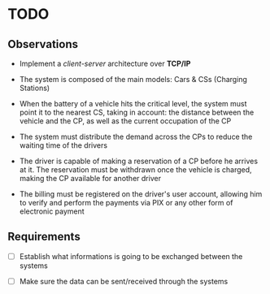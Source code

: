 # TODO

## Observations

- Implement a _client-server_ architecture over **TCP/IP**

- The system is composed of the main models: Cars & CSs (Charging Stations)

- When the battery of a vehicle hits the critical level, the system must
  point it to the nearest CS, taking in account: the distance between the
  vehicle and the CP, as well as the current occupation of the CP

- The system must distribute the demand across the CPs to reduce the waiting
  time of the drivers

- The driver is capable of making a reservation of a CP before he arrives
  at it. The reservation must be withdrawn once the vehicle is charged, making
  the CP available for another driver

- The billing must be registered on the driver's user account, allowing him to verify and
  perform the payments via PIX or any other form of electronic payment

## Requirements

- [ ] Establish what informations is going to be exchanged between the systems

- [ ] Make sure the data can be sent/received through the systems
